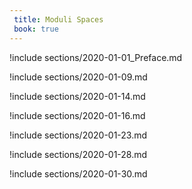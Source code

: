 ```yaml
---
 title: Moduli Spaces
 book: true
---
```



!include sections/2020-01-01_Preface.md

!include sections/2020-01-09.md

!include sections/2020-01-14.md

!include sections/2020-01-16.md

!include sections/2020-01-23.md

!include sections/2020-01-28.md

!include sections/2020-01-30.md

<!--!include sections/2020-02-06.md-->

<!--!include sections/2020-02-18.md-->

<!--!include sections/2020-02-25.md-->

<!--!include sections/2020-02-27.md-->

